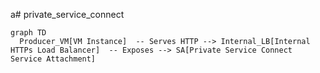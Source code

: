 a# private_service_connect

```mermaid
graph TD
  Producer_VM[VM Instance]  -- Serves HTTP --> Internal_LB[Internal HTTPs Load Balancer]  -- Exposes --> SA[Private Service Connect Service Attachment]

